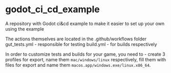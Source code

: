# godot_ci_cd_example
A repository with Godot ci&amp;cd example to make it easier to set up your own using the example

The actions themselves are located in the .github/workflows folder
gut_tests.yml - responsible for testing
build.yml - for builds respectively

In order to customize tests and builds for your game, you need to - create 3 profiles for export, name them <code>mac/windows/linux</code> respectively, fill them with files for export and name them <code>macos.app/windows.exe/linux.x86_64</code>.

